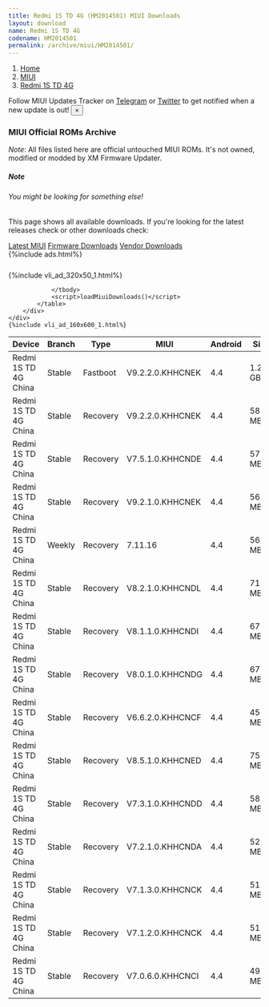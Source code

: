 ```yaml
---
title: Redmi 1S TD 4G (HM2014501) MIUI Downloads
layout: download
name: Redmi 1S TD 4G
codename: HM2014501
permalink: /archive/miui/HM2014501/
---
```

<nav aria-label="breadcrumb">
    <ol class="breadcrumb">
        <li class="breadcrumb-item"><a href="/">Home</a></li>
        <li class="breadcrumb-item"><a href="/miui/">MIUI</a></li>
        <li class="breadcrumb-item active" aria-current="page"><a href="/miui/HM2014501/">Redmi 1S TD 4G</a></li>
    </ol>
</nav>
<div class="alert alert-primary alert-dismissible fade show" role="alert">
    Follow MIUI Updates Tracker on <a href="https://t.me/MIUIUpdatesTracker" class="alert-link">Telegram</a>
     or <a href="https://twitter.com/MiFwUpdater" class="alert-link">Twitter</a> to get notified when a new update is out!
    <button type="button" class="close" data-dismiss="alert" aria-label="Close">
        <span aria-hidden="true">&times;</span>
    </button>
</div>

### MIUI Official ROMs Archive
*Note*: All files listed here are official untouched MIUI ROMs. It's not owned, modified or modded by XM Firmware Updater.
<div class="card">
  <div class="card-body">
    <h5 class="card-title">Note</h5>
    <h6 class="card-subtitle mb-2 text-muted">You might be looking for something else!</h6>
    <p class="card-text">This page shows all available downloads.
     If you're looking for the latest releases check or other downloads check:</p>
    <a href="/miui/HM2014501/" class="card-link">Latest MIUI</a>
    <a href="/firmware/HM2014501/" class="card-link">Firmware Downloads</a>
    <a href="/vendor/HM2014501/" class="card-link">Vendor Downloads</a>
  </div>
</div>
{%include ads.html%}
<div class="row justify-content-center">
    <div class="col-10">
        <div class="table-responsive-md" style="margin-top: 25px;">
            {%include vli_ad_320x50_1.html%}
            <table id="miui" class="display dt-responsive nowrap compact table table-striped table-hover table-sm">
                <thead class="thead-dark">
                    <tr>
                        <th data-ref="device">Device</th>
                        <th data-ref="branch">Branch</th>
                        <th data-ref="type">Type</th>
                        <th data-ref="miui">MIUI</th>
                        <th data-ref="android">Android</th>
                        <th data-ref="size">Size</th>
                        <th data-ref="size">Date</th>
                        <th data-ref="link">Link</th>
                    </tr>
                </thead>
                <tbody>
                <tr><td>Redmi 1S TD 4G China</td><td>Stable</td><td>Fastboot</td><td>V9.2.2.0.KHHCNEK</td><td>4.4</td><td>1.2 GB</td><td>2018-09-07</td><td><a href="/miui/HM2014501/stable/V9.2.2.0.KHHCNEK/">Download</a></td></tr>
<tr><td>Redmi 1S TD 4G China</td><td>Stable</td><td>Recovery</td><td>V9.2.2.0.KHHCNEK</td><td>4.4</td><td>588.7 MB</td><td>2018-09-07</td><td><a href="/miui/HM2014501/stable/V9.2.2.0.KHHCNEK/">Download</a></td></tr>
<tr><td>Redmi 1S TD 4G China</td><td>Stable</td><td>Recovery</td><td>V7.5.1.0.KHHCNDE</td><td>4.4</td><td>576.5 MB</td><td>2018-08-03</td><td><a href="/miui/HM2014501/stable/V7.5.1.0.KHHCNDE/">Download</a></td></tr>
<tr><td>Redmi 1S TD 4G China</td><td>Stable</td><td>Recovery</td><td>V9.2.1.0.KHHCNEK</td><td>4.4</td><td>561.4 MB</td><td>2018-01-01</td><td><a href="/miui/HM2014501/stable/V9.2.1.0.KHHCNEK/">Download</a></td></tr>
<tr><td>Redmi 1S TD 4G China</td><td>Weekly</td><td>Recovery</td><td>7.11.16</td><td>4.4</td><td>562.6 MB</td><td>2017-11-15</td><td><a href="/miui/HM2014501/weekly/7.11.16/">Download</a></td></tr>
<tr><td>Redmi 1S TD 4G China</td><td>Stable</td><td>Recovery</td><td>V8.2.1.0.KHHCNDL</td><td>4.4</td><td>716.7 MB</td><td>2017-01-19</td><td><a href="/miui/HM2014501/stable/V8.2.1.0.KHHCNDL/">Download</a></td></tr>
<tr><td>Redmi 1S TD 4G China</td><td>Stable</td><td>Recovery</td><td>V8.1.1.0.KHHCNDI</td><td>4.4</td><td>679.7 MB</td><td>2016-11-20</td><td><a href="/miui/HM2014501/stable/V8.1.1.0.KHHCNDI/">Download</a></td></tr>
<tr><td>Redmi 1S TD 4G China</td><td>Stable</td><td>Recovery</td><td>V8.0.1.0.KHHCNDG</td><td>4.4</td><td>671.7 MB</td><td>2016-08-23</td><td><a href="/miui/HM2014501/stable/V8.0.1.0.KHHCNDG/">Download</a></td></tr>
<tr><td>Redmi 1S TD 4G China</td><td>Stable</td><td>Recovery</td><td>V6.6.2.0.KHHCNCF</td><td>4.4</td><td>458.5 MB</td><td>2016-08-23</td><td><a href="/miui/HM2014501/stable/V6.6.2.0.KHHCNCF/">Download</a></td></tr>
<tr><td>Redmi 1S TD 4G China</td><td>Stable</td><td>Recovery</td><td>V8.5.1.0.KHHCNED</td><td>4.4</td><td>759.4 MB</td><td>2017-09-07</td><td><a href="/miui/HM2014501/stable/V8.5.1.0.KHHCNED/">Download</a></td></tr>
<tr><td>Redmi 1S TD 4G China</td><td>Stable</td><td>Recovery</td><td>V7.3.1.0.KHHCNDD</td><td>4.4</td><td>582.9 MB</td><td>2016-05-06</td><td><a href="/miui/HM2014501/stable/V7.3.1.0.KHHCNDD/">Download</a></td></tr>
<tr><td>Redmi 1S TD 4G China</td><td>Stable</td><td>Recovery</td><td>V7.2.1.0.KHHCNDA</td><td>4.4</td><td>529.5 MB</td><td>2016-03-02</td><td><a href="/miui/HM2014501/stable/V7.2.1.0.KHHCNDA/">Download</a></td></tr>
<tr><td>Redmi 1S TD 4G China</td><td>Stable</td><td>Recovery</td><td>V7.1.3.0.KHHCNCK</td><td>4.4</td><td>514.7 MB</td><td>2016-01-25</td><td><a href="/miui/HM2014501/stable/V7.1.3.0.KHHCNCK/">Download</a></td></tr>
<tr><td>Redmi 1S TD 4G China</td><td>Stable</td><td>Recovery</td><td>V7.1.2.0.KHHCNCK</td><td>4.4</td><td>514.7 MB</td><td>2015-12-18</td><td><a href="/miui/HM2014501/stable/V7.1.2.0.KHHCNCK/">Download</a></td></tr>
<tr><td>Redmi 1S TD 4G China</td><td>Stable</td><td>Recovery</td><td>V7.0.6.0.KHHCNCI</td><td>4.4</td><td>495.7 MB</td><td>2015-10-23</td><td><a href="/miui/HM2014501/stable/V7.0.6.0.KHHCNCI/">Download</a></td></tr>

                </tbody>
                <script>loadMiuiDownloads()</script>
            </table>
        </div>
    </div>
    {%include vli_ad_160x600_1.html%}
</div>
